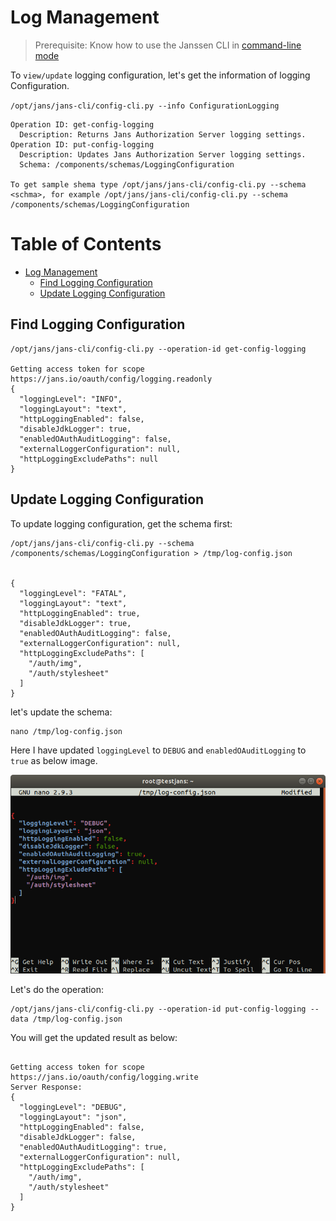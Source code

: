 # Log Management

> Prerequisite: Know how to use the Janssen CLI in [command-line mode](cli-index.md)

To `view/update` logging configuration, let's get the information of logging Configuration.

`/opt/jans/jans-cli/config-cli.py --info ConfigurationLogging`

```text
Operation ID: get-config-logging
  Description: Returns Jans Authorization Server logging settings.
Operation ID: put-config-logging
  Description: Updates Jans Authorization Server logging settings.
  Schema: /components/schemas/LoggingConfiguration

To get sample shema type /opt/jans/jans-cli/config-cli.py --schema <schma>, for example /opt/jans/jans-cli/config-cli.py --schema /components/schemas/LoggingConfiguration
```

Table of Contents
=================

* [Log Management](#log-management)
  * [Find Logging Configuration](#find-logging-configuration)
  * [Update Logging Configuration](#update-logging-configuration)

## Find Logging Configuration

```text
/opt/jans/jans-cli/config-cli.py --operation-id get-config-logging

Getting access token for scope https://jans.io/oauth/config/logging.readonly
{
  "loggingLevel": "INFO",
  "loggingLayout": "text",
  "httpLoggingEnabled": false,
  "disableJdkLogger": true,
  "enabledOAuthAuditLogging": false,
  "externalLoggerConfiguration": null,
  "httpLoggingExcludePaths": null
}
```

## Update Logging Configuration

To update logging configuration, get the schema first:

```commandline
/opt/jans/jans-cli/config-cli.py --schema /components/schemas/LoggingConfiguration > /tmp/log-config.json


{
  "loggingLevel": "FATAL",
  "loggingLayout": "text",
  "httpLoggingEnabled": true,
  "disableJdkLogger": true,
  "enabledOAuthAuditLogging": false,
  "externalLoggerConfiguration": null,
  "httpLoggingExcludePaths": [
    "/auth/img",
    "/auth/stylesheet"
  ]
}
```

let's update the schema:
```text
nano /tmp/log-config.json
```

Here I have updated `loggingLevel` to `DEBUG` and `enabledOAuditLogging` to `true` as below image.

![updated logging](../../../assets/image-cl-update-logging-03042021.png)


Let's do the operation:

```commandline
/opt/jans/jans-cli/config-cli.py --operation-id put-config-logging --data /tmp/log-config.json
```

You will get the updated result as below:

```text

Getting access token for scope https://jans.io/oauth/config/logging.write
Server Response:
{
  "loggingLevel": "DEBUG",
  "loggingLayout": "json",
  "httpLoggingEnabled": false,
  "disableJdkLogger": false,
  "enabledOAuthAuditLogging": true,
  "externalLoggerConfiguration": null,
  "httpLoggingExcludePaths": [
    "/auth/img",
    "/auth/stylesheet"
  ]
}
```


